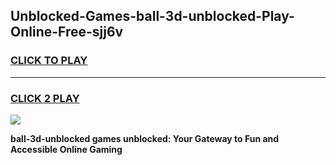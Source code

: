 
## Unblocked-Games-ball-3d-unblocked-Play-Online-Free-sjj6v
<h3>
<a href="https://premium76.site?title=ball-3d-unblocked&ref=26A">CLICK TO PLAY</a></h3>
<hr>

<h3>
<a href="https://premium76.site?title=ball-3d-unblocked&ref=26A">CLICK 2 PLAY</a>
  
</h3>

<a href="https://premium76.site?title=ball-3d-unblocked&ref=26A"><img src="https://clearcache.store/games.png"></a>


**ball-3d-unblocked games unblocked: Your Gateway to Fun and Accessible Online Gaming**
